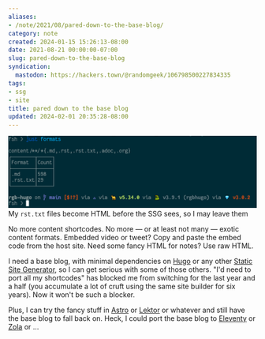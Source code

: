 ```yaml
---
aliases:
- /note/2021/08/pared-down-to-the-base-blog/
category: note
created: 2024-01-15 15:26:13-08:00
date: 2021-08-21 00:00:00-07:00
slug: pared-down-to-the-base-blog
syndication:
  mastodon: https://hackers.town/@randomgeek/106798500227834335
tags:
- ssg
- site
title: pared down to the base blog
updated: 2024-02-01 20:35:28-08:00
---
```


![attachments/img/2021/cover-2021-08-21.png](../../../attachments/img/2021/cover-2021-08-21.png)
My `rst.txt` files become HTML before the SSG sees, so I may leave them

No more content shortcodes. No more — or at least not many — exotic content formats. Embedded video or tweet? Copy and paste the embed code from the host site. Need some fancy HTML for notes? Use raw HTML.

I need a base blog, with minimal dependencies on [Hugo](../../../card/Hugo.md) or any other [Static Site Generator](../../../card/Static%20Site%20Generator.md), so I can get serious with some of those others. "I'd need to port all my shortcodes" has blocked me from switching for the last year and a half (you accumulate a lot of cruft using the same site builder for six years). Now it won't be such a blocker.

Plus, I can try the fancy stuff in [Astro](../../../card/Astro.md) or [Lektor](../../../card/Lektor.md) or whatever and still have the base blog to fall back on. Heck, I could port the base blog to [Eleventy](../../../card/Eleventy.md) or [Zola](../../../card/Zola.md) or …